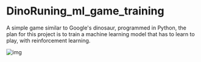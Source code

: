 # DinoRuning_ml_game_training 
A simple game similar to Google's dinosaur, programmed in Python, the plan for this project is to train a machine learning model that has to learn to play, with reinforcement learning.

![img](https://github.com/MartinCastillo/Dinosaur_runing_ml_gym/blob/master/2.PNG)
